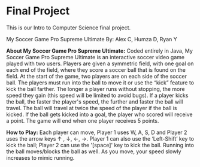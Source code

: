 # Final Project
This is our Intro to Computer Science final project.



My Soccer Game Pro Supreme Ultimate
By: Alex C, Humza D, Ryan Y

**About My Soccer Game Pro Supreme Ultimate:**
Coded entirely in Java, My Soccer Game Pro Supreme Ultimate is an interactive soccer video game  played with two users. Players are given a symmetric field, with one goal on each end of the field, where they score a soccer ball that is found on the field. At the start of the game, two players are on each side of the soccer ball. The players must run into the ball to move it or use the “kick” feature to kick the ball farther. The longer a player runs without stopping, the more speed they gain (this speed will be limited to avoid bugs). If a player  kicks the ball, the faster the player's speed, the further and faster the ball will travel. The ball will travel at twice the speed of the player if the ball is kicked. If the ball gets kicked into a goal, the player who scored will receive a point. The game will end when one player receives 5 points.

**How to Play:** Each player can move, Player 1 uses W, A, S, D and Player 2 uses the arrow keys  ↑ , ↓,  ←, →. Player 1 can also use the ‘Left-Shift’ key to kick the ball; Player 2 can use the '[space]' key to kick the ball. Running into the ball moves/blocks the ball as well. As you move, your speed slowly increases to mimic running. 

